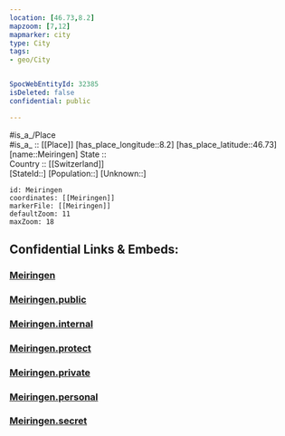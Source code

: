 ```yaml
---
location: [46.73,8.2] 
mapzoom: [7,12] 
mapmarker: city 
type: City
tags:
- geo/City


SpocWebEntityId: 32385
isDeleted: false
confidential: public

---
```

#is_a_/Place  
#is_a_ :: [[Place]] 
[has_place_longitude::8.2] 
[has_place_latitude::46.73] 
[name::Meiringen] 
State ::  
Country :: [[Switzerland]]  
[StateId::] 
[Population::] 
[Unknown::] 


```leaflet
id: Meiringen
coordinates: [[Meiringen]] 
markerFile: [[Meiringen]] 
defaultZoom: 11 
maxZoom: 18
```


## Confidential Links & Embeds: 

### [Meiringen](/_Standards/Earth/Continent/Europe/Europe~Central/Switzerland/Switzerland~Cantons/Bern,Canton/City/Meiringen.md) 

### [Meiringen.public](/_public/Earth/Continent/Europe/Europe~Central/Switzerland/Switzerland~Cantons/Bern,Canton/City/Meiringen.public.md) 

### [Meiringen.internal](/_internal/Earth/Continent/Europe/Europe~Central/Switzerland/Switzerland~Cantons/Bern,Canton/City/Meiringen.internal.md) 

### [Meiringen.protect](/_protect/Earth/Continent/Europe/Europe~Central/Switzerland/Switzerland~Cantons/Bern,Canton/City/Meiringen.protect.md) 

### [Meiringen.private](/_private/Earth/Continent/Europe/Europe~Central/Switzerland/Switzerland~Cantons/Bern,Canton/City/Meiringen.private.md) 

### [Meiringen.personal](/_personal/Earth/Continent/Europe/Europe~Central/Switzerland/Switzerland~Cantons/Bern,Canton/City/Meiringen.personal.md) 

### [Meiringen.secret](/_secret/Earth/Continent/Europe/Europe~Central/Switzerland/Switzerland~Cantons/Bern,Canton/City/Meiringen.secret.md)

